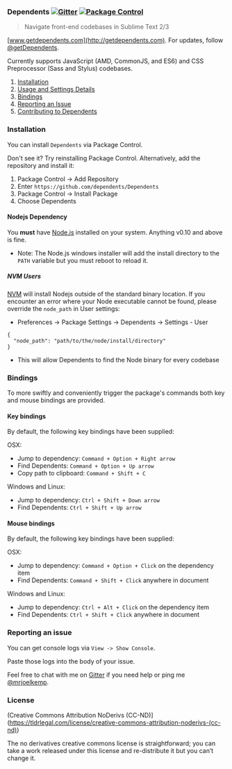 ### Dependents [![Gitter](https://img.shields.io/badge/gitter-join%20chat-green.svg?style=flat)](https://gitter.im/mrjoelkemp/Dependents?utm_source=badge&utm_medium=badge&utm_campaign=pr-badge) [![Package Control](https://img.shields.io/packagecontrol/dt/Dependents.svg?maxAge=2592000)](https://packagecontrol.io/packages/Dependents)

> Navigate front-end codebases in Sublime Text 2/3

[www.getdependents.com](http://getdependents.com). For updates, follow [@getDependents](https://twitter.com/getdependents).

Currently supports JavaScript (AMD, CommonJS, and ES6) and CSS Preprocessor (Sass and Stylus) codebases.

1. [Installation](#installation)
1. [Usage and Settings Details](http://getdependents.com)
1. [Bindings](#bindings)
1. [Reporting an Issue](#reporting-an-issue)
1. [Contributing to Dependents](https://github.com/mrjoelkemp/sublime-dependents/blob/master/Contributing.md)

### Installation

You can install `Dependents` via Package Control.

Don't see it? Try reinstalling Package Control. Alternatively, add the repository and install it:

1. Package Control -> Add Repository
2. Enter `https://github.com/dependents/Dependents`
3. Package Control -> Install Package
4. Choose Dependents

#### Nodejs Dependency

You **must** have [Node.js](https://nodejs.org/) installed on your system. Anything v0.10 and above is fine.

* Note: The Node.js windows installer will add the install directory to the `PATH` variable but you must reboot to reload it.

##### NVM Users

[NVM](https://github.com/creationix/nvm) will install Nodejs outside of the standard binary location. If you encounter an error where your Node executable cannot be found,
please override the `node_path` in User settings:

* Preferences -> Package Settings -> Dependents -> Settings - User

```
{
  "node_path": "path/to/the/node/install/directory"
}
```

* This will allow Dependents to find the Node binary for every codebase

### Bindings

To more swiftly and conveniently trigger the package's commands both key and mouse bindings are provided.

#### Key bindings

By default, the following key bindings have been supplied:

OSX:

* Jump to dependency: `Command + Option + Right arrow`
* Find Dependents: `Command + Option + Up arrow`
* Copy path to clipboard: `Command + Shift + C`

Windows and Linux:

* Jump to dependency: `Ctrl + Shift + Down arrow`
* Find Dependents: `Ctrl + Shift + Up arrow`

#### Mouse bindings

By default, the following key bindings have been supplied:

OSX:

* Jump to dependency: `Command + Option + Click` on the dependency item
* Find Dependents: `Command + Shift + Click` anywhere in document


Windows and Linux:

* Jump to dependency: `Ctrl + Alt + Click`  on the dependency item
* Find Dependents: `Ctrl + Shift + Click`   anywhere in document

### Reporting an issue

You can get console logs via `View -> Show Console`.

Paste those logs into the body of your issue.

Feel free to chat with me on [Gitter](https://gitter.im/mrjoelkemp/Dependents) if you need help or ping me [@mrjoelkemp](https://twitter.com/mrjoelkemp).

### License

(Creative Commons Attribution NoDerivs (CC-ND)](https://tldrlegal.com/license/creative-commons-attribution-noderivs-(cc-nd))

The no derivatives creative commons license is straightforward; you can take a work released under this license and re-distribute it but you can’t change it.
